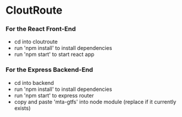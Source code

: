 
# CloutRoute

### For the React Front-End
- cd into cloutroute
- run 'npm install' to install dependencies
- run 'npm start' to start react app

### For the Express Backend-End
- cd into backend
- run 'npm install' to install dependencies
- run 'npm start' to express router
- copy and paste 'mta-gtfs' into node module (replace if it currently exists)
